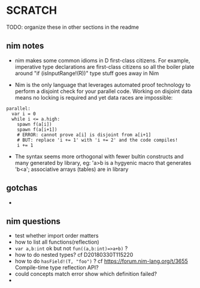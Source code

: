 # SCRATCH

TODO: organize these in other sections in the readme

## nim notes

* nim makes some common idioms in D first-class citizens. For example, imperative type declarations are first-class citizens so all the boiler plate around "if (isInputRange!(R))" type stuff goes away in Nim

* Nim is the only language that leverages automated proof technology to perform a disjoint check for your parallel code. Working on disjoint data means no locking is required and yet data races are impossible:

```
parallel:
  var i = 0
  while i <= a.high:
    spawn f(a[i])
    spawn f(a[i+1])
    # ERROR: cannot prove a[i] is disjoint from a[i+1]
    # BUT: replace 'i += 1' with 'i += 2' and the code compiles!
    i += 1
```

* The syntax seems more orthogonal with fewer bultin constructs and many generated by library, eg: 'a>b is a hygyenic macro that generates 'b<a'; associative arrays (tables) are in library

## gotchas
*  

## nim questions
* test whether import order matters
* how to list all functions(reflection)
* `var a,b:int` ok but not `fun((a,b:int)=>a+b)` ?
* how to do nested types? cf D20180330T115220
* how to do `hasField!(T, "foo")` ? cf https://forum.nim-lang.org/t/3655 Compile-time type reflection API?
* could concepts match error show which definition failed?
* 